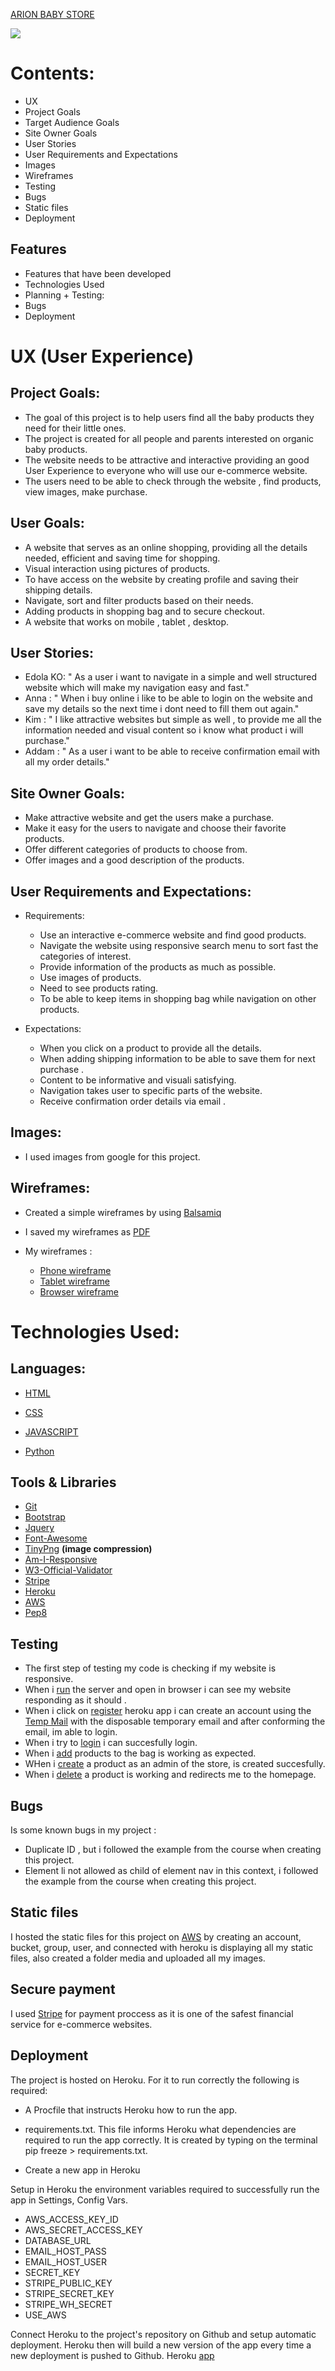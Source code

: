 [ARION BABY STORE](https://8000-aquamarine-finch-si3u5yft.ws-eu08.gitpod.io/)

<img src="https://browser-aquamarine-finch-si3u5yft.ws-eu08.gitpod.io/workspace/Boutique-Arion/media/am%20i%20responsive.png" style="margin: 0;">


# Contents:

* UX
* Project Goals
* Target Audience Goals
* Site Owner Goals
* User Stories
* User Requirements and Expectations
* Images
* Wireframes
* Testing
* Bugs
* Static files
* Deployment

## Features

* Features that have been developed
* Technologies Used
* Planning + Testing:
* Bugs
* Deployment

# UX (User Experience)

## Project Goals:

* The goal of this project is to help users find all the baby products they need for their little ones.
* The project is created for all people and parents interested on organic baby products.
* The website needs to be attractive and interactive providing an good User Experience to everyone who will use our e-commerce website.
* The users need to be able to check through the website , find products, view images, make purchase.

## User Goals:

* A website that serves as an online shopping, providing all the details needed, efficient and saving time for shopping.
* Visual interaction using pictures of products.
* To have access on the website by creating profile and saving their shipping details.
* Navigate, sort and filter products based on their needs.
* Adding products in shopping bag and to secure checkout.
* A website that works on mobile , tablet , desktop.

## User Stories:

* Edola KO: " As a user i want to navigate in a simple and well structured website which will make my navigation easy and fast."
* Anna : " When i buy online i like to be able to login on the website and save my details so the next time i dont need to fill them out again."
* Kim : " I like attractive websites but simple as well , to provide me all the information needed and visual content so i know what product i will purchase."
* Addam : " As a user i want to be able to receive confirmation email with all my order details."

## Site Owner Goals:

* Make attractive website and get the users make a purchase.
* Make it easy for the users to navigate and choose their favorite products.
* Offer different categories of products to choose from.
* Offer images and a good description of the products.

## User Requirements and Expectations:

* Requirements:
  *  Use an interactive e-commerce website and find good products.
  * Navigate the website using responsive search menu to sort fast the categories of interest.
  * Provide information of the products as much as possible.
  * Use images of products.
  * Need to see products rating.
  * To be able to keep items in shopping bag while navigation on other products.

* Expectations:
  * When you click on a product to provide all the details.
  * When adding shipping information to be able to save them for next purchase .
  * Content to be informative and visuali satisfying.
  * Navigation takes user to specific parts of the website.
  * Receive confirmation order details via email .

## Images:
* I used images from google for this project.

## Wireframes:
 * Created a simple wireframes by using [Balsamiq](https://chrome.google.com/webstore/detail/balsamiq-wireframes-free/imbfadckkgblfbkinjejdeobpfbcopgb)
 * I saved my wireframes as [PDF](https://acrobat.adobe.com/ie/en/acrobat/features.html?mv=search&sdid=QTV3P4CL&ef_id=121a635018a0184689a703e432189a83:G:s&s_kwcid=AL!3085!10!78890085992494!78890351607325&msclkid=121a635018a0184689a703e432189a83)
* My wireframes :

    * [Phone wireframe](https://browser-aquamarine-finch-si3u5yft.ws-eu08.gitpod.io/workspace/Boutique-Arion/media/Phone-wireframe.png)
    * [Tablet wireframe](https://browser-aquamarine-finch-si3u5yft.ws-eu08.gitpod.io/workspace/Boutique-Arion/media/Tablet-wireframe.png)
    * [Browser wireframe](https://browser-aquamarine-finch-si3u5yft.ws-eu08.gitpod.io/workspace/Boutique-Arion/media/Browser-wireframe.png)


# Technologies Used:

## Languages:

* [HTML](https://en.wikipedia.org/wiki/HTML5)

* [CSS](https://www.w3.org/Style/CSS/Overview.en.html)

* [JAVASCRIPT](https://en.wikipedia.org/wiki/JavaScript)

* [Python](https://www.python.org/)


## Tools & Libraries

* [Git](https://git-scm.com/)
* [Bootstrap](https://maps.google.com/)
* [Jquery](https://jquery.com/)
* [Font-Awesome](https://fontawesome.com/)
* [TinyPng](https://tinypng.com/) __(image compression)__
* [Am-I-Responsive](http://ami.responsivedesign.is/)
* [W3-Official-Validator](https://validator.w3.org/)
* [Stripe](https://stripe.com/docs)
* [Heroku](https://dashboard.heroku.com/)
* [AWS](https://signin.aws.amazon.com/)
* [Pep8](https://pep8.org/)

## Testing

* The first step of testing my code is checking if my website is responsive.
* When i [run](https://8000-aquamarine-finch-si3u5yft.ws-eu08.gitpod.io/) the server and open in browser i can see my website responding as it should .
* When i click on [register](https://browser-aquamarine-finch-si3u5yft.ws-eu08.gitpod.io/workspace/Boutique-Arion/media/Screenshot%20%28116%29.png) heroku app i can create an account using the [Temp Mail](https://temp-mail.org/en/view/84f45ad3cc8c75e696a8ab0f21a9ebc5) with the disposable temporary email and after conforming the email, im able to login.
* When i try to [login](https://browser-aquamarine-finch-si3u5yft.ws-eu08.gitpod.io/workspace/Boutique-Arion/media/Screenshot%20%28111%29.png) i can succesfully login.
* When i [add](https://browser-aquamarine-finch-si3u5yft.ws-eu08.gitpod.io/workspace/Boutique-Arion/media/Screenshot%20%28112%29.png) products to the bag is working as expected.
* WHen i [create](https://browser-aquamarine-finch-si3u5yft.ws-eu08.gitpod.io/workspace/Boutique-Arion/media/Screenshot%20%28114%29.png) a product as an admin of the store, is created succesfully.
* When i [delete](https://browser-aquamarine-finch-si3u5yft.ws-eu08.gitpod.io/workspace/Boutique-Arion/media/Screenshot%20%28115%29.png) a product is working and redirects me to the homepage.


## Bugs
Is some known bugs in my project :
   * Duplicate ID , but i followed the example from the course when creating this project.
   * Element li not allowed as child of element nav in this context, i followed the example from the course when creating this project.
## Static files

I hosted the static files for this project on [AWS](https://signin.aws.amazon.com/) by creating an account, bucket, group, user, and connected with heroku is displaying all my static files, also created a folder media and uploaded all my images.

## Secure payment

I used [Stripe](https://stripe.com/docs) for payment proccess as it is one of the safest financial service for e-commerce websites.

## Deployment

The project is hosted on Heroku. For it to run correctly the following is required:

* A Procfile that instructs Heroku how to run the app.

* requirements.txt. This file informs Heroku what dependencies are required to run the app correctly. It is created by typing on the terminal pip freeze > requirements.txt.

* Create a new app in Heroku

Setup in Heroku the environment variables required to successfully run the app in Settings, Config Vars.

* AWS_ACCESS_KEY_ID
* AWS_SECRET_ACCESS_KEY
* DATABASE_URL
* EMAIL_HOST_PASS
* EMAIL_HOST_USER
* SECRET_KEY
* STRIPE_PUBLIC_KEY
* STRIPE_SECRET_KEY
* STRIPE_WH_SECRET
* USE_AWS

Connect Heroku to the project's repository on Github and setup automatic deployment. Heroku then will build a new version of the app every time a new deployment is pushed to Github.
Heroku [app](https://xhulja14-boutique-arion.herokuapp.com/)
